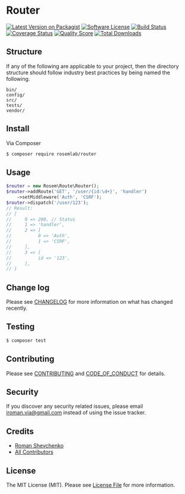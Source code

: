 # Router

[![Latest Version on Packagist][ico-version]][link-packagist]
[![Software License][ico-license]](LICENSE.md)
[![Build Status][ico-travis]][link-travis]
[![Coverage Status][ico-scrutinizer]][link-scrutinizer]
[![Quality Score][ico-code-quality]][link-code-quality]
[![Total Downloads][ico-downloads]][link-downloads]

## Structure

If any of the following are applicable to your project, then the directory structure should follow industry best practices by being named the following.

```
bin/        
config/
src/
tests/
vendor/
```


## Install

Via Composer

``` bash
$ composer require rosemlab/router
```

## Usage

``` php
$router = new Rosem\Route\Router();
$router->addRoute('GET', '/user/{id:\d+}', 'handler')
    ->setMiddleware('Auth', 'CSRF');
$router->dispatch('/user/123');
// Result:
// [
//     0 => 200, // Status
//     1 => 'handler',
//     2 => [
//          0 => 'Auth',
//          1 => 'CSRF',
//     ],
//     3 => [
//          id => '123',
//     ],
// ]
```

## Change log

Please see [CHANGELOG](CHANGELOG.md) for more information on what has changed recently.

## Testing

``` bash
$ composer test
```

## Contributing

Please see [CONTRIBUTING](CONTRIBUTING.md) and [CODE_OF_CONDUCT](CODE_OF_CONDUCT.md) for details.

## Security

If you discover any security related issues, please email iroman.via@gmail.com instead of using the issue tracker.

## Credits

- [Roman Shevchenko][link-author]
- [All Contributors][link-contributors]

## License

The MIT License (MIT). Please see [License File](LICENSE.md) for more information.

[ico-version]: https://img.shields.io/packagist/v/rosemlab/router.svg?style=flat-square
[ico-license]: https://img.shields.io/badge/license-MIT-brightgreen.svg?style=flat-square
[ico-travis]: https://img.shields.io/travis/rosemlab/router/master.svg?style=flat-square
[ico-scrutinizer]: https://img.shields.io/scrutinizer/coverage/g/rosemlab/router.svg?style=flat-square
[ico-code-quality]: https://img.shields.io/scrutinizer/g/rosemlab/router.svg?style=flat-square
[ico-downloads]: https://img.shields.io/packagist/dt/rosemlab/router.svg?style=flat-square

[link-packagist]: https://packagist.org/packages/rosemlab/router
[link-travis]: https://travis-ci.org/rosemlab/router
[link-scrutinizer]: https://scrutinizer-ci.com/g/rosemlab/router/code-structure
[link-code-quality]: https://scrutinizer-ci.com/g/rosemlab/router
[link-downloads]: https://packagist.org/packages/rosemlab/router
[link-author]: https://github.com/roshecode
[link-contributors]: ../../contributors

